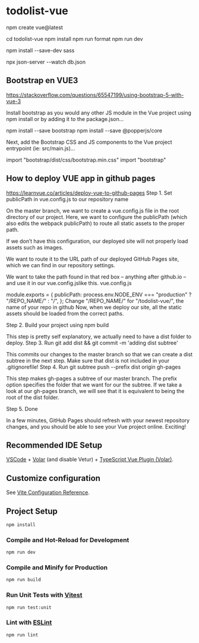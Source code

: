 # todolist-vue
npm create vue@latest

cd todolist-vue
  npm install
  npm run format
  npm run dev

npm install --save-dev sass

npx json-server --watch db.json

## Bootstrap en VUE3
https://stackoverflow.com/questions/65547199/using-bootstrap-5-with-vue-3

Install bootstrap as you would any other JS module in the Vue project using npm install or by adding it to the package.json...

npm install --save bootstrap
npm install --save @popperjs/core

Next, add the Bootstrap CSS and JS components to the Vue project entrypoint (ie: src/main.js)...

import "bootstrap/dist/css/bootstrap.min.css"
import "bootstrap"

## How to deploy VUE app in github pages
https://learnvue.co/articles/deploy-vue-to-github-pages
Step 1. Set publicPath in vue.config.js to our repository name

On the master branch, we want to create a vue.config.js file in the root directory of our project. Here, we want to configure the publicPath (which also edits the webpack publicPath) to route all static assets to the proper path.

If we don’t have this configuration, our deployed site will not properly load assets such as images.

We want to route it to the URL path of our deployed GitHub Pages site, which we can find in our repository settings.

We want to take the path found in that red box – anything after github.io – and use it in our vue.config.jslike this.
vue.config.js

module.exports = {
  publicPath: process.env.NODE_ENV === "production" ? "/REPO_NAME/" : "/",
};
Change "/REPO_NAME/" for "/todolist-vue/", the name of your repo in github
Now, when we deploy our site, all the static assets should be loaded from the correct paths.

Step 2. Build your project using npm build

This step is pretty self explanatory, we actually need to have a dist folder to deploy.
Step 3. Run git add dist && git commit -m 'adding dist subtree'

This commits our changes to the master branch so that we can create a dist subtree in the next step. Make sure that dist is not included in your .gitignorefile!
Step 4. Run git subtree push --prefix dist origin gh-pages

This step makes gh-pages a subtree of our master branch. The prefix option specifies the folder that we want for our the subtree. If we take a look at our gh-pages branch, we will see that it is equivalent to being the root of the dist folder.

Step 5. Done

In a few minutes, GitHub Pages should refresh with your newest repository changes, and you should be able to see your Vue project online. Exciting!
## Recommended IDE Setup

[VSCode](https://code.visualstudio.com/) + [Volar](https://marketplace.visualstudio.com/items?itemName=Vue.volar) (and disable Vetur) + [TypeScript Vue Plugin (Volar)](https://marketplace.visualstudio.com/items?itemName=Vue.vscode-typescript-vue-plugin).

## Customize configuration

See [Vite Configuration Reference](https://vitejs.dev/config/).

## Project Setup

```sh
npm install
```

### Compile and Hot-Reload for Development

```sh
npm run dev
```

### Compile and Minify for Production

```sh
npm run build
```

### Run Unit Tests with [Vitest](https://vitest.dev/)

```sh
npm run test:unit
```

### Lint with [ESLint](https://eslint.org/)

```sh
npm run lint
```
